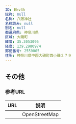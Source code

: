 ```yaml
---
ID: Ekv4h
総称: null
名称: 八阪神社
名称読み: null
別名: null
都道府県: 神奈川県
区域: 大磯町
緯度: 35.3053095
経度: 139.2980974
郵便番号: 2550005
住所: 神奈川県中郡大磯町西小磯２７９
---
```


## その他

### 参考URL

| URL | 説明          |
| --- | ------------- |
|     | OpenStreetMap |
